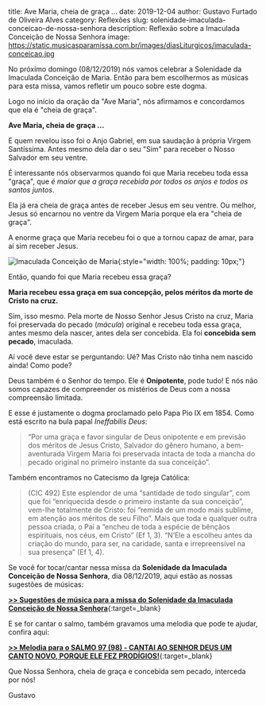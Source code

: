 title: Ave Maria, cheia de graça ...
date: 2019-12-04
author: Gustavo Furtado de Oliveira Alves
category: Reflexões
slug: solenidade-imaculada-conceicao-de-nossa-senhora
description: Reflexão sobre a Imaculada Conceição de Nossa Senhora
image: https://static.musicasparamissa.com.br/images/diasLiturgicos/imaculada-conceicao.jpg

No próximo domingo (08/12/2019) nós vamos celebrar a Solenidade da Imaculada Conceição de Maria.
Então para bem escolhermos as músicas para esta missa,
vamos refletir um pouco sobre este dogma.

Logo no início da oração da "Ave Maria",
nós afirmamos e concordamos que ela é "cheia de graça".

**Ave Maria, cheia de graça ...**

E quem revelou isso foi o Anjo Gabriel, em sua saudação à própria Virgem Santíssima.
Antes mesmo dela dar o seu "Sim" para receber o Nosso Salvador em seu ventre.

É interessante nós observarmos quando foi que Maria recebeu toda essa "graça",
que _é maior que a graça recebida por todos os anjos e todos os santos juntos_.

Ela já era cheia de graça antes de receber Jesus em seu ventre.
Ou melhor, Jesus só encarnou no ventre da Virgem Maria porque ela era "cheia de graça".

A enorme graça que Maria recebeu foi o que a tornou capaz de amar, para aí sim receber Jesus.

![Imaculada Conceição de Maria](https://static.musicasparamissa.com.br/images/diasLiturgicos/imaculada-conceicao.jpg){:style="width: 100%; padding: 10px;"}

Então, quando foi que Maria recebeu essa graça?

**Maria recebeu essa graça em sua concepção, pelos méritos da morte de Cristo na cruz.**

Sim, isso mesmo. Pela morte de Nosso Senhor Jesus Cristo na cruz, Maria foi preservada do pecado (_mácula_) original e recebeu toda essa graça, antes mesmo dela nascer, antes dela ser concebida. Ela foi **concebida sem pecado**, imaculada.

Aí você deve estar se perguntando: Ué? Mas Cristo não tinha nem nascido ainda! Como pode?

Deus também é o Senhor do tempo. Ele é **Onipotente**, pode tudo!
E nós não somos capazes de compreender os mistérios de Deus com a nossa compreensão limitada.

E esse é justamente o dogma procla­mado pelo Papa Pio IX em 1854. Como está escrito na bula papal _Ineffabilis Deus_:

> “Por uma graça e favor singular de Deus onipotente e em previsão dos méritos de Jesus Cristo, Salvador do gênero humano, a bem-aventurada Virgem Maria foi preservada intacta de toda a mancha do pecado original no primeiro instante da sua conceição”.

Também encontramos no Catecismo da Igreja Católica:

> (CIC 492) Este esplendor de uma “santidade de todo singular”, com que foi “enriquecida desde o primeiro instante da sua conceição”, vem-lhe totalmente de Cristo: foi “remida de um modo mais sublime, em atenção aos méritos de seu Filho”. Mais que toda e qualquer outra pessoa  criada, o Pai a “encheu de toda a espécie de bênçãos espirituais, nos céus, em Cristo” (Ef 1, 3). “N’Ele a escolheu antes da criação do mundo, para ser, na caridade, santa e irrepreensível na sua presença” (Ef 1, 4).

Se você for tocar/cantar nessa missa da **Solenidade da Imaculada Conceição de Nossa Senhora**,
dia 08/12/2019, aqui estão as nossas sugestões de músicas:

[**>> Sugestões de música para a missa do Solenidade da Imaculada Conceição de Nossa Senhora**](https://musicasparamissa.com.br/sugestoes-para/solenidade-imaculada-conceicao-de-nossa-senhora/){:target=\_blank}

E se for cantar o salmo, também gravamos uma melodia que pode te ajudar, confira aqui:

[**>> Melodia para o SALMO 97 (98) - CANTAI AO SENHOR DEUS UM CANTO NOVO, PORQUE ELE FEZ PRODÍGIOS!**](https://musicasparamissa.com.br/musica/salmo-97-98-cantai-ao-senhor-deus/){:target=\_blank}

Que Nossa Senhora, cheia de graça e concebida sem pecado, interceda por nós!

Gustavo






